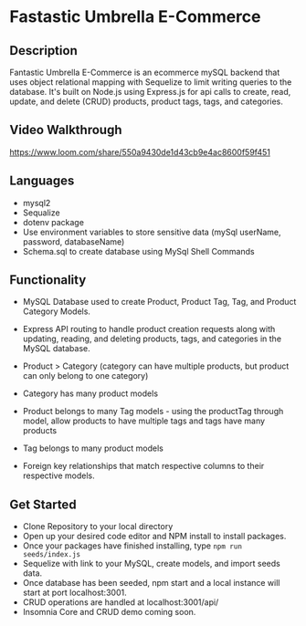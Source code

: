 # Fastastic Umbrella E-Commerce

## Description
Fantastic Umbrella E-Commerce is an ecommerce mySQL backend that uses object relational mapping with Sequelize to limit writing queries to the database. It's built on Node.js using Express.js for api calls to create, read, update, and delete (CRUD) products, product tags, tags, and categories.

## Video Walkthrough
https://www.loom.com/share/550a9430de1d43cb9e4ac8600f59f451 

## Languages
* mysql2
* Sequalize
* dotenv package
* Use environment variables to store sensitive data (mySql userName, password, databaseName)
* Schema.sql to create database using MySql Shell Commands

## Functionality
* MySQL Database used to create Product, Product Tag, Tag, and Product Category Models.

* Express API routing to handle product creation requests along with updating, reading, and deleting products, tags, and categories in the MySQL database.

* Product > Category (category can have multiple products, but product can only belong to one category)

* Category has many product models

* Product belongs to many Tag models - using the productTag through model, allow products to have multiple tags and tags have many products

* Tag belongs to many product models

* Foreign key relationships that match respective columns to their respective models.

## Get Started
* Clone Repository to your local directory
* Open up your desired code editor and NPM install to install packages.
* Once your packages have finished installing, type `npm run seeds/index.js`
* Sequelize with link to your MySQL, create models, and import seeds data.
* Once database has been seeded, npm start and a local instance will start at port localhost:3001.
* CRUD operations are handled at localhost:3001/api/
* Insomnia Core and CRUD demo coming soon.

